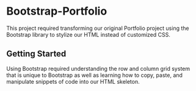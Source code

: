 # Bootstrap-Portfolio

This project required transforming our original Portfolio project using the Bootstrap library to stylize our HTML instead of customized CSS.

## Getting Started

Using Bootstrap required understanding the row and column grid system that is unique to Bootstrap as well as learning how to copy, paste, and manipulate snippets of code into our HTML skeleton.

